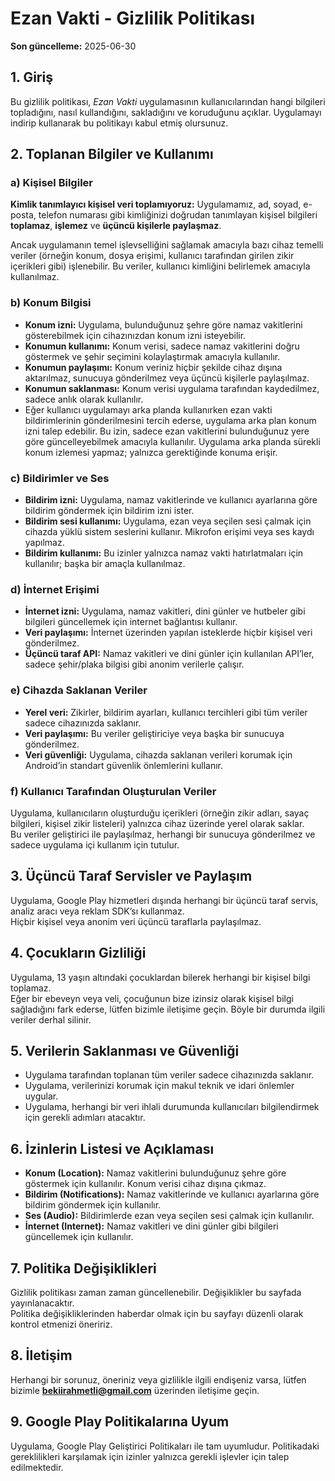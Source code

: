 # Ezan Vakti - Gizlilik Politikası

**Son güncelleme:** 2025-06-30

## 1. Giriş

Bu gizlilik politikası, *Ezan Vakti* uygulamasının kullanıcılarından hangi bilgileri topladığını, nasıl kullandığını, sakladığını ve koruduğunu açıklar. Uygulamayı indirip kullanarak bu politikayı kabul etmiş olursunuz.

## 2. Toplanan Bilgiler ve Kullanımı

### a) Kişisel Bilgiler

**Kimlik tanımlayıcı kişisel veri toplamıyoruz:** Uygulamamız, ad, soyad, e-posta, telefon numarası gibi kimliğinizi doğrudan tanımlayan kişisel bilgileri **toplamaz**, **işlemez** ve **üçüncü kişilerle paylaşmaz**.

Ancak uygulamanın temel işlevselliğini sağlamak amacıyla bazı cihaz temelli veriler (örneğin konum, dosya erişimi, kullanıcı tarafından girilen zikir içerikleri gibi) işlenebilir. Bu veriler, kullanıcı kimliğini belirlemek amacıyla kullanılmaz.

### b) Konum Bilgisi

- **Konum izni:** Uygulama, bulunduğunuz şehre göre namaz vakitlerini gösterebilmek için cihazınızdan konum izni isteyebilir.
- **Konumun kullanımı:** Konum verisi, sadece namaz vakitlerini doğru göstermek ve şehir seçimini kolaylaştırmak amacıyla kullanılır.
- **Konumun paylaşımı:** Konum veriniz hiçbir şekilde cihaz dışına aktarılmaz, sunucuya gönderilmez veya üçüncü kişilerle paylaşılmaz.
- **Konumun saklanması:** Konum verisi uygulama tarafından kaydedilmez, sadece anlık olarak kullanılır.
- Eğer kullanıcı uygulamayı arka planda kullanırken ezan vakti bildirimlerinin gönderilmesini tercih ederse, uygulama arka plan konum izni talep edebilir. Bu izin, sadece ezan vakitlerini bulunduğunuz yere göre güncelleyebilmek amacıyla kullanılır. Uygulama arka planda sürekli konum izlemesi yapmaz; yalnızca gerektiğinde konuma erişir.

### c) Bildirimler ve Ses

- **Bildirim izni:** Uygulama, namaz vakitlerinde ve kullanıcı ayarlarına göre bildirim göndermek için bildirim izni ister.
- **Bildirim sesi kullanımı:** Uygulama, ezan veya seçilen sesi çalmak için cihazda yüklü sistem seslerini kullanır. Mikrofon erişimi veya ses kaydı yapılmaz.
- **Bildirim kullanımı:** Bu izinler yalnızca namaz vakti hatırlatmaları için kullanılır; başka bir amaçla kullanılmaz.

### d) İnternet Erişimi

- **İnternet izni:** Uygulama, namaz vakitleri, dini günler ve hutbeler gibi bilgileri güncellemek için internet bağlantısı kullanır.
- **Veri paylaşımı:** İnternet üzerinden yapılan isteklerde hiçbir kişisel veri gönderilmez.
- **Üçüncü taraf API:** Namaz vakitleri ve dini günler için kullanılan API’ler, sadece şehir/plaka bilgisi gibi anonim verilerle çalışır.

### e) Cihazda Saklanan Veriler

- **Yerel veri:** Zikirler, bildirim ayarları, kullanıcı tercihleri gibi tüm veriler sadece cihazınızda saklanır.
- **Veri paylaşımı:** Bu veriler geliştiriciye veya başka bir sunucuya gönderilmez.
- **Veri güvenliği:** Uygulama, cihazda saklanan verileri korumak için Android’in standart güvenlik önlemlerini kullanır.

### f) Kullanıcı Tarafından Oluşturulan Veriler

Uygulama, kullanıcıların oluşturduğu içerikleri (örneğin zikir adları, sayaç bilgileri, kişisel zikir listeleri) yalnızca cihaz üzerinde yerel olarak saklar.  
Bu veriler geliştirici ile paylaşılmaz, herhangi bir sunucuya gönderilmez ve sadece uygulama içi kullanım için tutulur.

## 3. Üçüncü Taraf Servisler ve Paylaşım

Uygulama, Google Play hizmetleri dışında herhangi bir üçüncü taraf servis, analiz aracı veya reklam SDK’sı kullanmaz.  
Hiçbir kişisel veya anonim veri üçüncü taraflarla paylaşılmaz.

## 4. Çocukların Gizliliği

Uygulama, 13 yaşın altındaki çocuklardan bilerek herhangi bir kişisel bilgi toplamaz.  
Eğer bir ebeveyn veya veli, çocuğunun bize izinsiz olarak kişisel bilgi sağladığını fark ederse, lütfen bizimle iletişime geçin. Böyle bir durumda ilgili veriler derhal silinir.

## 5. Verilerin Saklanması ve Güvenliği

- Uygulama tarafından toplanan tüm veriler sadece cihazınızda saklanır.
- Uygulama, verilerinizi korumak için makul teknik ve idari önlemler uygular.
- Uygulama, herhangi bir veri ihlali durumunda kullanıcıları bilgilendirmek için gerekli adımları atacaktır.

## 6. İzinlerin Listesi ve Açıklaması

- **Konum (Location):** Namaz vakitlerini bulunduğunuz şehre göre göstermek için kullanılır. Konum verisi cihaz dışına çıkmaz.
- **Bildirim (Notifications):** Namaz vakitlerinde ve kullanıcı ayarlarına göre bildirim göndermek için kullanılır.
- **Ses (Audio):** Bildirimlerde ezan veya seçilen sesi çalmak için kullanılır.
- **İnternet (Internet):** Namaz vakitleri ve dini günler gibi bilgileri güncellemek için kullanılır.

## 7. Politika Değişiklikleri

Gizlilik politikası zaman zaman güncellenebilir. Değişiklikler bu sayfada yayınlanacaktır.  
Politika değişikliklerinden haberdar olmak için bu sayfayı düzenli olarak kontrol etmenizi öneririz.

## 8. İletişim

Herhangi bir sorunuz, öneriniz veya gizlilikle ilgili endişeniz varsa, lütfen bizimle **bekiirahmetli@gmail.com** üzerinden iletişime geçin.

## 9. Google Play Politikalarına Uyum
Uygulama, Google Play Geliştirici Politikaları ile tam uyumludur. Politikadaki gereklilikleri karşılamak için izinler yalnızca gerekli işlevler için talep edilmektedir.
